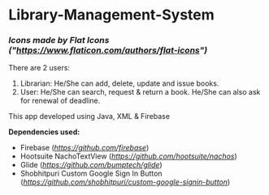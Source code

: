 # **Library-Management-System**
### _Icons made by Flat Icons ("https://www.flaticon.com/authors/flat-icons")_

There are 2 users:
  1) Librarian: He/She can add, delete, update and issue books.
  2) User: He/She can search, request & return a book. He/She can also ask for renewal of deadline.

This app developed using Java, XML & Firebase

**Dependencies used:**
- Firebase (_https://github.com/firebase_)
- Hootsuite NachoTextView (_https://github.com/hootsuite/nachos_)
- Glide (_https://github.com/bumptech/glide_)
- Shobhitpuri Custom Google Sign In Button (_https://github.com/shobhitpuri/custom-google-signin-button_)
